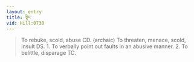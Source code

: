 ```yaml
---
layout: entry
title: སྟིང་
vid: Hill:0730
---
```

> To rebuke, scold, abuse CD\. (archaic) To threaten, menace, scold, insult DS\. 1\. To verbally point out faults in an abusive manner\. 2\. To belittle, disparage TC\.


